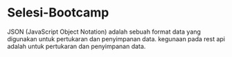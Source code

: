 # Selesi-Bootcamp
JSON (JavaScript Object Notation) adalah sebuah format data yang digunakan untuk pertukaran dan penyimpanan data.
kegunaan pada rest api adalah untuk pertukaran dan penyimpanan data.
